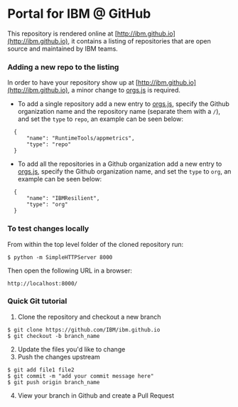 # Portal for IBM @ GitHub

This repository is rendered online at [http://ibm.github.io](http://ibm.github.io), it contains a listing of repositories that are open source and maintained by IBM teams.

### Adding a new repo to the listing

In order to have your repository show up at [http://ibm.github.io](http://ibm.github.io), a minor change to [orgs.js](orgs.js) is required.

* To add a single repository add a new entry to [orgs.js](orgs.js), specify the Github organization name and the repository name (separate them with a `/`), and set the `type` to `repo`, an example can be seen below:

```
  {
      "name": "RuntimeTools/appmetrics",
      "type": "repo"
  }
```

* To add all the repositories in a Github organization add a new entry to [orgs.js](orgs.js), specify the Github organization name, and set the `type` to `org`, an example can be seen below:

```
  {
      "name": "IBMResilient",
      "type": "org"
  }
```

### To test changes locally

From within the top level folder of the cloned repository run:

```
$ python -m SimpleHTTPServer 8000
```

Then open the following URL in a browser:

```
http://localhost:8000/
```

### Quick Git tutorial

1. Clone the repository and checkout a new branch

```
$ git clone https://github.com/IBM/ibm.github.io
$ git checkout -b branch_name
```

2. Update the files you'd like to change
3. Push the changes upstream

```
$ git add file1 file2
$ git commit -m "add your commit message here"
$ git push origin branch_name
```

4. View your branch in Github and create a Pull Request
